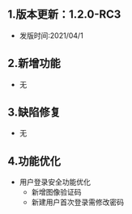 ## 1.版本更新：1.2.0-RC3
- 发版时间:2021/04/1

## 2.新增功能
- 无

## 3.缺陷修复
- 无

## 4.功能优化
- 用户登录安全功能优化
  - 新增图像验证码
  - 新建用户首次登录需修改密码
